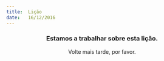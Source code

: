 ```yaml
---
title:  Lição
date:   16/12/2016
---
```


### <center>Estamos a trabalhar sobre esta lição.</center>
<center>Volte mais tarde, por favor.</center>